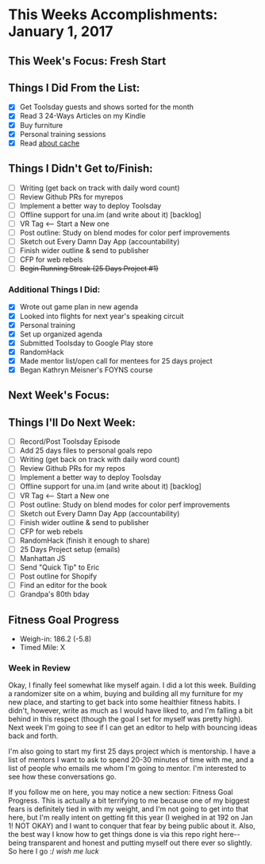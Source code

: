 # This Weeks Accomplishments: January 1, 2017

## This Week's Focus: Fresh Start

## Things I Did From the List:

- [x] Get Toolsday guests and shows sorted for the month
- [x] Read 3 24-Ways Articles on my Kindle
- [x] Buy furniture
- [x] Personal training sessions
- [x] Read [about cache](http://calendar.perfplanet.com/2016/a-tale-of-four-caches/)

## Things I Didn't Get to/Finish:

- [ ] Writing (get back on track with daily word count)
- [ ] Review Github PRs for myrepos
- [ ] Implement a better way to deploy Toolsday
- [ ] Offline support for una.im (and write about it) [backlog]
- [ ] VR Tag <-- Start a New one
- [ ] Post outline: Study on blend modes for color perf improvements
- [ ] Sketch out Every Damn Day App (accountability)
- [ ] Finish wider outline & send to publisher
- [ ] CFP for web rebels
- [ ] ~~Begin Running Streak (25 Days Project #1)~~

### Additional Things I Did:

- [x] Wrote out game plan in new agenda
- [x] Looked into flights for next year's speaking circuit
- [x] Personal training
- [x] Set up organized agenda
- [x] Submitted Toolsday to Google Play store
- [x] RandomHack
- [x] Made mentor list/open call for mentees for 25 days project
- [x] Began Kathryn Meisner's FOYNS course

## Next Week's Focus:

## Things I'll Do Next Week:

- [ ] Record/Post Toolsday Episode
- [ ] Add 25 days files to personal goals repo
- [ ] Writing (get back on track with daily word count)
- [ ] Review Github PRs for my repos
- [ ] Implement a better way to deploy Toolsday
- [ ] Offline support for una.im (and write about it) [backlog]
- [ ] VR Tag <-- Start a New one
- [ ] Post outline: Study on blend modes for color perf improvements
- [ ] Sketch out Every Damn Day App (accountability)
- [ ] Finish wider outline & send to publisher
- [ ] CFP for web rebels
- [ ] RandomHack (finish it enough to share)
- [ ] 25 Days Project setup (emails)
- [ ] Manhattan JS
- [ ] Send "Quick Tip" to Eric
- [ ] Post outline for Shopify
- [ ] Find an editor for the book
- [ ] Grandpa's 80th bday

## Fitness Goal Progress

- Weigh-in: 186.2 (-5.8)
- Timed Mile: X

### Week in Review

Okay, I finally feel somewhat like myself again. I did a lot this week. Building a randomizer site on a whim, buying and building all my furniture for my new place, and starting to get back into some healthier fitness habits. I didn't, however, write as much as I would have liked to, and I'm falling a bit behind in this respect (though the goal I set for myself was pretty high). Next week I'm going to see if I can get an editor to help with bouncing ideas back and forth.

I'm also going to start my first 25 days project which is mentorship. I have a list of mentors I want to ask to spend 20-30 minutes of time with me, and a list of people who emails me whom I'm going to mentor. I'm interested to see how these conversations go.

If you follow me on here, you may notice a new section: Fitness Goal Progress. This is actually a bit terrifying to me because one of my biggest fears is definitely tied in with my weight, and I'm not going to get into that here, but I'm really intent on getting fit this year (I weighed in at 192 on Jan 1! NOT OKAY) and I want to conquer that fear by being public about it. Also, the best way I know how to get things done is via this repo right here--being transparent and honest and putting myself out there ever so slightly. So here I go :/ *wish me luck*

